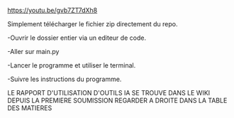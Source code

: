 https://youtu.be/gvb7ZT7dXh8

Simplement télécharger le fichier zip directement du repo.

-Ouvrir le dossier entier via un editeur de code.

-Aller sur main.py

-Lancer le programme et utiliser le terminal.

-Suivre les instructions du programme.

LE RAPPORT D'UTILISATION D'OUTILS IA SE TROUVE DANS LE WIKI DEPUIS LA PREMIERE SOUMISSION
REGARDER A DROITE DANS LA TABLE DES MATIERES
